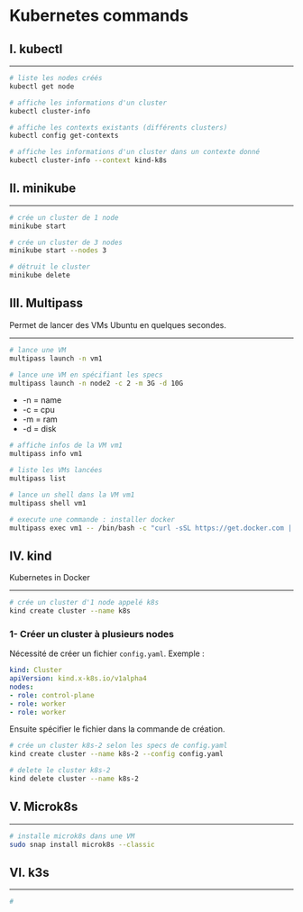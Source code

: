 # Kubernetes commands

## I. kubectl

---

````bash
# liste les nodes créés
kubectl get node
````

````bash
# affiche les informations d'un cluster
kubectl cluster-info
````
````bash
# affiche les contexts existants (différents clusters)
kubectl config get-contexts
````

````bash
# affiche les informations d'un cluster dans un contexte donné
kubectl cluster-info --context kind-k8s
````

## II. minikube

---

````bash
# crée un cluster de 1 node
minikube start
````

````bash
# crée un cluster de 3 nodes
minikube start --nodes 3
````

````bash
# détruit le cluster
minikube delete
````

## III. Multipass

Permet de lancer des VMs Ubuntu en quelques secondes.

---

````bash
# lance une VM
multipass launch -n vm1
````
````bash
# lance une VM en spécifiant les specs
multipass launch -n node2 -c 2 -m 3G -d 10G
````
- -n = name
- -c = cpu
- -m = ram
- -d = disk

````bash
# affiche infos de la VM vm1
multipass info vm1
````

````bash
# liste les VMs lancées
multipass list
````

````bash
# lance un shell dans la VM vm1
multipass shell vm1
````

````bash
# execute une commande : installer docker
multipass exec vm1 -- /bin/bash -c "curl -sSL https://get.docker.com | sh"
````

## IV. kind

Kubernetes in Docker

---

````bash
# crée un cluster d'1 node appelé k8s
kind create cluster --name k8s
````

### 1- Créer un cluster à plusieurs nodes
Nécessité de créer un fichier ``config.yaml``. Exemple :

````yaml
kind: Cluster
apiVersion: kind.x-k8s.io/v1alpha4
nodes:
- role: control-plane
- role: worker
- role: worker
````

Ensuite spécifier le fichier dans la commande de création.

````bash
# crée un cluster k8s-2 selon les specs de config.yaml
kind create cluster --name k8s-2 --config config.yaml
````

````bash
# delete le cluster k8s-2
kind delete cluster --name k8s-2
````

## V. Microk8s

---
````bash
# installe microk8s dans une VM
sudo snap install microk8s --classic
````

## VI. k3s

---


````bash
# 
````

